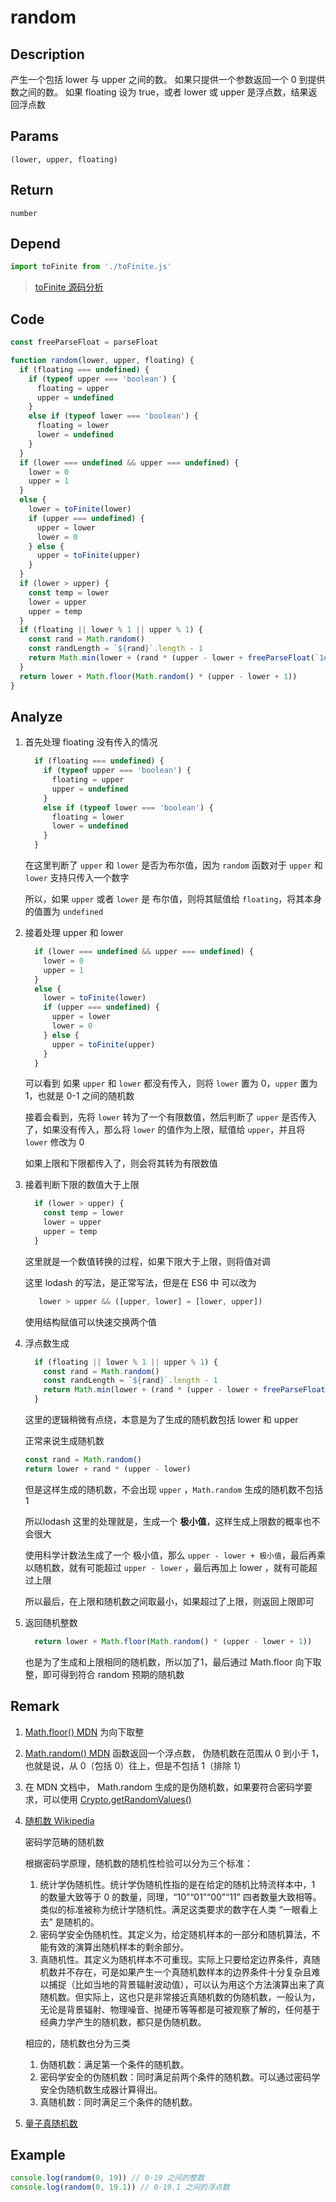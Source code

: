 # random

## Description
产生一个包括 lower 与 upper 之间的数。 如果只提供一个参数返回一个 0 到提供数之间的数。 如果 floating 设为 true，或者 lower 或 upper 是浮点数，结果返回浮点数
## Params
`(lower, upper, floating)`
## Return
`number`
## Depend
```js
import toFinite from './toFinite.js'
```
> [toFinite 源码分析](./toFinite.md)
> 

## Code
```js
const freeParseFloat = parseFloat

function random(lower, upper, floating) {
  if (floating === undefined) {
    if (typeof upper === 'boolean') {
      floating = upper
      upper = undefined
    }
    else if (typeof lower === 'boolean') {
      floating = lower
      lower = undefined
    }
  }
  if (lower === undefined && upper === undefined) {
    lower = 0
    upper = 1
  }
  else {
    lower = toFinite(lower)
    if (upper === undefined) {
      upper = lower
      lower = 0
    } else {
      upper = toFinite(upper)
    }
  }
  if (lower > upper) {
    const temp = lower
    lower = upper
    upper = temp
  }
  if (floating || lower % 1 || upper % 1) {
    const rand = Math.random()
    const randLength = `${rand}`.length - 1
    return Math.min(lower + (rand * (upper - lower + freeParseFloat(`1e-${randLength}`))), upper)
  }
  return lower + Math.floor(Math.random() * (upper - lower + 1))
}
```
## Analyze
1. 首先处理 floating 没有传入的情况
    ```js
      if (floating === undefined) {
        if (typeof upper === 'boolean') {
          floating = upper
          upper = undefined
        }
        else if (typeof lower === 'boolean') {
          floating = lower
          lower = undefined
        }
      }
    ```
   
    在这里判断了 `upper` 和 `lower` 是否为布尔值，因为 `random` 函数对于 `upper` 和 `lower` 支持只传入一个数字

    所以，如果 `upper` 或者 `lower` 是 布尔值，则将其赋值给 `floating`，将其本身的值置为 `undefined`

2. 接着处理 upper 和 lower
    ```js
      if (lower === undefined && upper === undefined) {
        lower = 0
        upper = 1
      }
      else {
        lower = toFinite(lower)
        if (upper === undefined) {
          upper = lower
          lower = 0
        } else {
          upper = toFinite(upper)
        }
      }
    ```
   
    可以看到 如果 `upper` 和 `lower` 都没有传入，则将 `lower` 置为 0，`upper` 置为 1，也就是 0-1 之间的随机数

    接着会看到，先将 `lower` 转为了一个有限数值，然后判断了 `upper` 是否传入了，如果没有传入，那么将 `lower` 的值作为上限，赋值给 `upper`，并且将 `lower` 修改为 0

    如果上限和下限都传入了，则会将其转为有限数值

3. 接着判断下限的数值大于上限
    ```js
      if (lower > upper) {
        const temp = lower
        lower = upper
        upper = temp
      }
    ```
   
    这里就是一个数值转换的过程，如果下限大于上限，则将值对调

    这里 lodash 的写法，是正常写法，但是在 ES6 中 可以改为

    ```js
       lower > upper && ([upper, lower] = [lower, upper])
    ```
   
    使用结构赋值可以快速交换两个值

4. 浮点数生成
    ```js
      if (floating || lower % 1 || upper % 1) {
        const rand = Math.random()
        const randLength = `${rand}`.length - 1
        return Math.min(lower + (rand * (upper - lower + freeParseFloat(`1e-${randLength}`))), upper)
      }
    ```
   
    这里的逻辑稍微有点绕，本意是为了生成的随机数包括 lower 和 upper

    正常来说生成随机数

    ```js
    const rand = Math.random()
    return lower + rand * (upper - lower)
    ```
   
    但是这样生成的随机数，不会出现 `upper` ，`Math.random` 生成的随机数不包括 1

    所以lodash 这里的处理就是，生成一个 **极小值**，这样生成上限数的概率也不会很大

    使用科学计数法生成了一个 极小值，那么 `upper - lower + 极小值`，最后再乘以随机数，就有可能超过 `upper - lower` ，最后再加上 lower ，就有可能超过上限

    所以最后，在上限和随机数之间取最小，如果超过了上限，则返回上限即可

5. 返回随机整数
    ```js
      return lower + Math.floor(Math.random() * (upper - lower + 1))
    ```
   
    也是为了生成和上限相同的随机数，所以加了1，最后通过 Math.floor 向下取整，即可得到符合 random 预期的随机数
## Remark
1. [Math.floor() MDN](https://developer.mozilla.org/zh-CN/docs/Web/JavaScript/Reference/Global_Objects/Math/floor) 为向下取整
2. [Math.random() MDN](https://developer.mozilla.org/zh-CN/docs/Web/JavaScript/Reference/Global_Objects/Math/random) 函数返回一个浮点数， 伪随机数在范围从 0 到小于 1，也就是说，从 0（包括 0）往上，但是不包括 1（排除 1）
3. 在 MDN 文档中， Math.random 生成的是伪随机数，如果要符合密码学要求，可以使用 [Crypto.getRandomValues()](https://developer.mozilla.org/zh-CN/docs/Web/API/Crypto/getRandomValues)
4. [随机数 Wikipedia](https://zh.wikipedia.org/wiki/%E9%9A%8F%E6%9C%BA%E6%95%B0)

   密码学范畴的随机数
   
   根据密码学原理，随机数的随机性检验可以分为三个标准：

    1. 统计学伪随机性。统计学伪随机性指的是在给定的随机比特流样本中，1 的数量大致等于 0 的数量，同理，“10”“01”“00”“11” 四者数量大致相等。类似的标准被称为统计学随机性。满足这类要求的数字在人类 “一眼看上去” 是随机的。
    2. 密码学安全伪随机性。其定义为，给定随机样本的一部分和随机算法，不能有效的演算出随机样本的剩余部分。
    3. 真随机性。其定义为随机样本不可重现。实际上只要给定边界条件，真随机数并不存在，可是如果产生一个真随机数样本的边界条件十分复杂且难以捕捉（比如当地的背景辐射波动值），可以认为用这个方法演算出来了真随机数。但实际上，这也只是非常接近真随机数的伪随机数，一般认为，无论是背景辐射、物理噪音、抛硬币等等都是可被观察了解的，任何基于经典力学产生的随机数，都只是伪随机数。
    
   相应的，随机数也分为三类
    1. 伪随机数：满足第一个条件的随机数。
    2. 密码学安全的伪随机数：同时满足前两个条件的随机数。可以通过密码学安全伪随机数生成器计算得出。
    3. 真随机数：同时满足三个条件的随机数。
    
5. [量子真随机数](https://sca.gov.cn/sca/zxfw/2017-04/25/content_1011723.shtml)
## Example
```js
console.log(random(0, 19)) // 0-19 之间的整数
console.log(random(0, 19.1)) // 0-19.1 之间的浮点数
```
